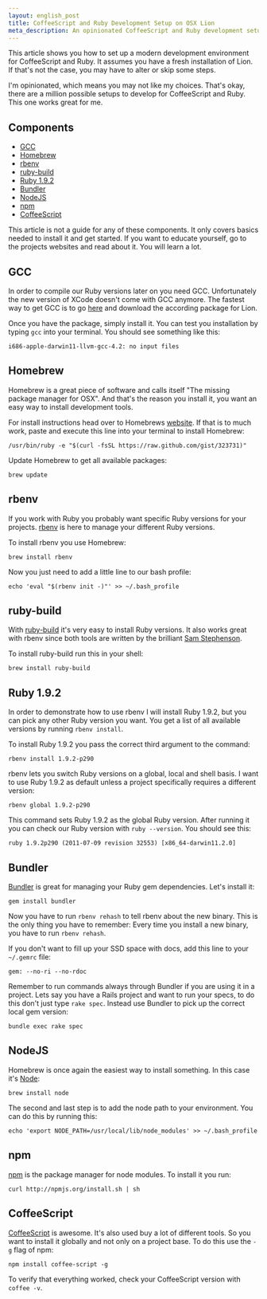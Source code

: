 ```yaml
---
layout: english_post
title: CoffeeScript and Ruby Development Setup on OSX Lion
meta_description: An opinionated CoffeeScript and Ruby development setup guide.
---
```

This article shows you how to set up a modern development environment for CoffeeScript and Ruby. It assumes you have a fresh installation of Lion. If that's not the case, you may have to alter or skip some steps.

I'm opinionated, which means you may not like my choices. That's okay, there are a million possible setups to develop for CoffeeScript and Ruby. This one works great for me.

## Components
* [GCC](#gcc)
* [Homebrew](#homebrew)
* [rbenv](#rbenv)
* [ruby-build](#ruby-build)
* [Ruby 1.9.2](#ruby)
* [Bundler](#bundler)
* [NodeJS](#nodejs)
* [npm](#npm)
* [CoffeeScript](#coffeescript)

This article is not a guide for any of these components. It only covers basics needed to install it and get started. If you want to educate yourself, go to the projects websites and read about it. You will learn a lot.

## <a id="gcc">GCC</a>
In order to compile our Ruby versions later on you need GCC. Unfortunately the new version of XCode doesn't come with GCC anymore. The fastest way to get GCC is to go [here][1] and download the according package for Lion.

Once you have the package, simply install it. You can test you installation by typing `gcc` into your terminal.
You should see something like this:

    i686-apple-darwin11-llvm-gcc-4.2: no input files

## <a id="homebrew">Homebrew</a>
Homebrew is a great piece of software and calls itself "The missing package manager for OSX". And that's the reason you install it, you want an easy way to install development tools.

For install instructions head over to Homebrews [website][2]. If that is to much work, paste and execute this line into your terminal to install Homebrew:

    /usr/bin/ruby -e "$(curl -fsSL https://raw.github.com/gist/323731)"

Update Homebrew to get all available packages:

    brew update

## <a id="rbenv">rbenv</a>
If you work with Ruby you probably want specific Ruby versions for your projects. [rbenv][3] is here to manage your different Ruby versions.

To install rbenv you use Homebrew:

    brew install rbenv

Now you just need to add a little line to our bash profile:

    echo 'eval "$(rbenv init -)"' >> ~/.bash_profile

## <a id="ruby-build">ruby-build</a>
With [ruby-build][4] it's very easy to install Ruby versions. It also works great with rbenv since both tools are written by the brilliant [Sam Stephenson][5].

To install ruby-build run this in your shell:

    brew install ruby-build

## <a id="ruby">Ruby 1.9.2</a>
In order to demonstrate how to use rbenv I will install Ruby 1.9.2, but you can pick any other Ruby version you want. You get a list of all available versions by running `rbenv install`.

To install Ruby 1.9.2 you pass the correct third argument to the command:

    rbenv install 1.9.2-p290

rbenv lets you switch Ruby versions on a global, local and shell basis. I want to use Ruby 1.9.2 as default unless a project specifically requires a different version:

    rbenv global 1.9.2-p290

This command sets Ruby 1.9.2 as the global Ruby version. After running it you can check our Ruby version with `ruby --version`. You should see this:

    ruby 1.9.2p290 (2011-07-09 revision 32553) [x86_64-darwin11.2.0]

## <a id="bundler">Bundler</a>
[Bundler][6] is great for managing your Ruby gem dependencies. Let's install it:

    gem install bundler

Now you have to run `rbenv rehash` to tell rbenv about the new binary. This is the only thing you have to remember: Every time you install a new binary, you have to run `rbenv rehash`.

If you don't want to fill up your SSD space with docs, add this line to your `~/.gemrc` file:

    gem: --no-ri --no-rdoc

Remember to run commands always through Bundler if you are using it in a project. Lets say you have a Rails project and want to run your specs, to do this don't just type `rake spec`. Instead use Bundler to pick up the correct local gem version:

    bundle exec rake spec

## <a id="nodejs">NodeJS</a>
Homebrew is once again the easiest way to install something. In this case it's [Node][7]:

    brew install node

The second and last step is to add the node path to your environment. You can do this by running this:

    echo 'export NODE_PATH=/usr/local/lib/node_modules' >> ~/.bash_profile

## <a id="npm">npm</a>
[npm][8] is the package manager for node modules. To install it you run:

    curl http://npmjs.org/install.sh | sh

## <a id="coffeescript">CoffeeScript</a>
[CoffeeScript][9] is awesome. It's also used buy a lot of different tools. So you want to install it globally and not only on a project base. To do this use the `-g` flag of npm:

    npm install coffee-script -g

To verify that everything worked, check your CoffeeScript version with `coffee -v`.

[1]: https://github.com/kennethreitz/osx-gcc-installer
[2]: http://mxcl.github.com/homebrew/
[3]: http://rbenv.org/
[4]: https://github.com/sstephenson/ruby-build
[5]: http://sstephenson.us/
[6]: http://gembundler.com/
[7]: http://nodejs.org/
[8]: http://npmjs.org/
[9]: http://coffeescript.org/


